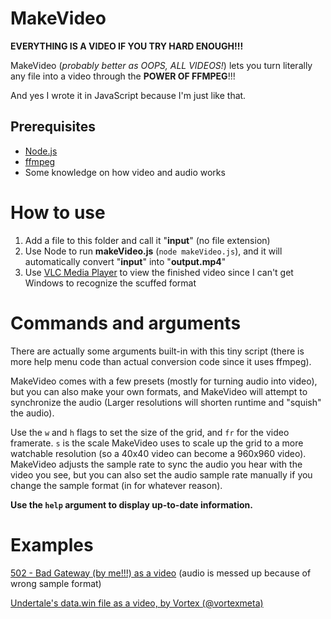 # MakeVideo

**EVERYTHING IS A VIDEO IF YOU TRY HARD ENOUGH!!!**

MakeVideo (*probably better as OOPS, ALL VIDEOS!*) lets you turn literally any file into a video through the **POWER OF FFMPEG**!!!

And yes I wrote it in JavaScript because I'm just like that.

## Prerequisites

* [Node.js](https://nodejs.org/)
* [ffmpeg](https://ffmpeg.org/)
* Some knowledge on how video and audio works

# How to use

1. Add a file to this folder and call it "**input**" (no file extension)
2. Use Node to run **makeVideo.js** (`node makeVideo.js`), and it will automatically convert "**input**" into "**output.mp4**"
3. Use [VLC Media Player](https://www.videolan.org/) to view the finished video since I can't get Windows to recognize the scuffed format

# Commands and arguments

There are actually some arguments built-in with this tiny script (there is more help menu code than actual conversion code since it uses ffmpeg).

MakeVideo comes with a few presets (mostly for turning audio into video), but you can also make your own formats, and MakeVideo will attempt to synchronize the audio (Larger resolutions will shorten runtime and "squish" the audio).

Use the `w` and `h` flags to set the size of the grid, and `fr` for the video framerate. `s` is the scale MakeVideo uses to scale up the grid to a more watchable resolution (so a 40x40 video can become a 960x960 video). MakeVideo adjusts the sample rate to sync the audio you hear with the video you see, but you can also set the audio sample rate manually if you change the sample format (in for whatever reason).

**Use the `help` argument to display up-to-date information.**

# Examples

[502 - Bad Gateway (by me!!!) as a video](https://youtu.be/E66mXkIZJ9c?si=HBURp6OF5YL2IrLE) (audio is messed up because of wrong sample format)

[Undertale's data.win file as a video, by Vortex (@vortexmeta)](https://www.youtube.com/watch?v=ENpQ376JHkA)
